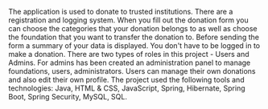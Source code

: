 The application is used to donate to trusted institutions.
There are a registration and logging system.
When you fill out the donation form you can choose the categories that your donation belongs to as well as choose the foundation that you want to transfer the donation to.
Before sending the form a summary of your data is displayed.
You don't have to be logged in to make a donation.
There are two types of roles in this project - Users and Admins.
For admins has been created an administration panel to manage foundations, users, administrators. 
Users can manage their own donations and also edit their own profile.
The project used the following tools and technologies: Java, HTML & CSS, JavaScript, Spring, Hibernate, Spring Boot, Spring Security, MySQL, SQL.
